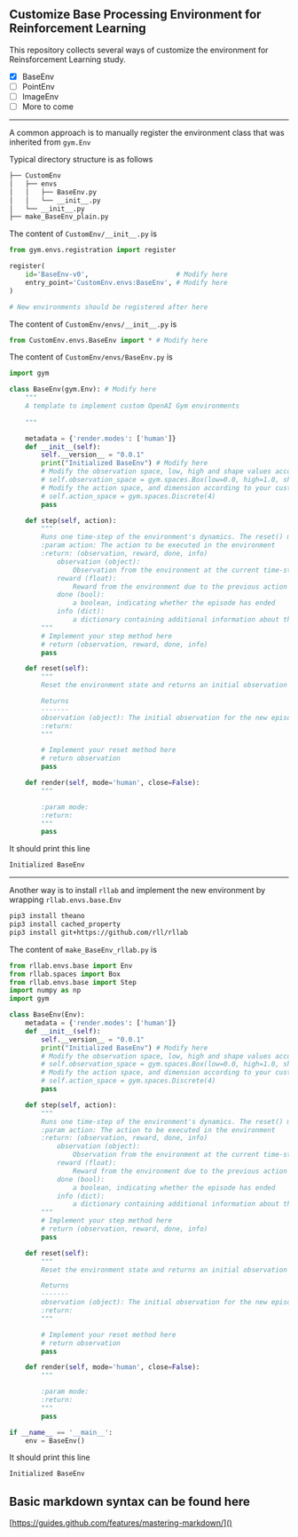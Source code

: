 
## Customize Base Processing Environment for Reinforcement Learning

This repository collects several ways of customize the environment for Reinsforcement Learning study. 

- [x] BaseEnv
- [ ] PointEnv
- [ ] ImageEnv
- [ ] More to come

----------
A common approach is to manually register the environment class that was inherited from `gym.Env`

Typical directory structure is as follows

```bash
├── CustomEnv
│   ├── envs
│   │   ├── BaseEnv.py
│   │   └── __init__.py
│   └── __init__.py
├── make_BaseEnv_plain.py

```

The content of `CustomEnv/__init__.py` is
```python
from gym.envs.registration import register

register(
    id='BaseEnv-v0',                      # Modify here
    entry_point='CustomEnv.envs:BaseEnv', # Modify here
)

# New environments should be registered after here
```


The content of `CustomEnv/envs/__init__.py` is
```python
from CustomEnv.envs.BaseEnv import * # Modify here
```


The content of `CustomEnv/envs/BaseEnv.py` is
```python
import gym

class BaseEnv(gym.Env): # Modify here
    """
    A template to implement custom OpenAI Gym environments
    
    """

    metadata = {'render.modes': ['human']}
    def __init__(self):
        self.__version__ = "0.0.1"
        print("Initialized BaseEnv") # Modify here
        # Modify the observation space, low, high and shape values according to your custom environment's needs
        # self.observation_space = gym.spaces.Box(low=0.0, high=1.0, shape=(3,))
        # Modify the action space, and dimension according to your custom environment's needs
        # self.action_space = gym.spaces.Discrete(4)
        pass

    def step(self, action):
        """
        Runs one time-step of the environment's dynamics. The reset() method is called at the end of every episode
        :param action: The action to be executed in the environment
        :return: (observation, reward, done, info)
            observation (object):
                Observation from the environment at the current time-step
            reward (float):
                Reward from the environment due to the previous action performed
            done (bool):
                a boolean, indicating whether the episode has ended
            info (dict):
                a dictionary containing additional information about the previous action
        """
        # Implement your step method here
        # return (observation, reward, done, info)
        pass

    def reset(self):
        """
        Reset the environment state and returns an initial observation

        Returns
        -------
        observation (object): The initial observation for the new episode after reset
        :return:
        """

        # Implement your reset method here
        # return observation
        pass

    def render(self, mode='human', close=False):
        """

        :param mode:
        :return:
        """
        pass
```

It should print this line 
```bash
Initialized BaseEnv
```

----------
Another way is to install `rllab` and implement the new environment by wrapping `rllab.envs.base.Env`

```bash
pip3 install theano
pip3 install cached_property
pip3 install git+https://github.com/rll/rllab
```

The content of `make_BaseEnv_rllab.py` is
```python
from rllab.envs.base import Env
from rllab.spaces import Box
from rllab.envs.base import Step
import numpy as np
import gym

class BaseEnv(Env):
    metadata = {'render.modes': ['human']}
    def __init__(self):
        self.__version__ = "0.0.1"
        print("Initialized BaseEnv") # Modify here
        # Modify the observation space, low, high and shape values according to your custom environment's needs
        # self.observation_space = gym.spaces.Box(low=0.0, high=1.0, shape=(3,))
        # Modify the action space, and dimension according to your custom environment's needs
        # self.action_space = gym.spaces.Discrete(4)
        pass

    def step(self, action):
        """
        Runs one time-step of the environment's dynamics. The reset() method is called at the end of every episode
        :param action: The action to be executed in the environment
        :return: (observation, reward, done, info)
            observation (object):
                Observation from the environment at the current time-step
            reward (float):
                Reward from the environment due to the previous action performed
            done (bool):
                a boolean, indicating whether the episode has ended
            info (dict):
                a dictionary containing additional information about the previous action
        """
        # Implement your step method here
        # return (observation, reward, done, info)
        pass

    def reset(self):
        """
        Reset the environment state and returns an initial observation

        Returns
        -------
        observation (object): The initial observation for the new episode after reset
        :return:
        """

        # Implement your reset method here
        # return observation
        pass

    def render(self, mode='human', close=False):
        """

        :param mode:
        :return:
        """
        pass

if __name__ == '__main__':
    env = BaseEnv()
```

It should print this line 
```bash
Initialized BaseEnv
```

## Basic markdown syntax can be found here 
[https://guides.github.com/features/mastering-markdown/]()
